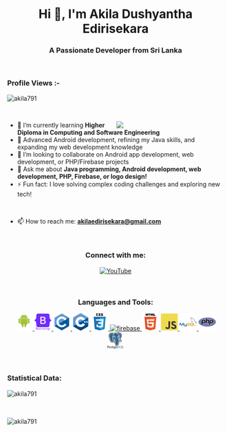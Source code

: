 <h1 align="center">Hi 👋, I'm Akila Dushyantha Edirisekara</h1>
<h3 align="center">A Passionate Developer from Sri Lanka</h3>

<br>

<p align="right"> <h3>Profile Views :-</h3> <img src="https://komarev.com/ghpvc/?username=akila791&label=Profile%20views&color=0e75b6&style=flat" alt="akila791" /> 
</p>

<br>

<picture> <img align="right" src="https://github.com/7oSkaaa/7oSkaaa/blob/main/Images/Right_Side.gif?raw=true" width = 250px></picture>


- 🌱 I’m currently learning <strong>Higher Diploma in Computing and Software Engineering</strong><br>
- 🌱 Advanced Android development, refining my Java skills, and expanding my web development knowledge<br>
- 👯 I’m looking to collaborate on Android app development, web development, or PHP/Firebase projects<br>
- 💬 Ask me about <strong>Java programming, Android development, web development, PHP, Firebase, or logo design!</strong><br>
- ⚡ Fun fact: I love solving complex coding challenges and exploring new tech!<br>

<br>

- 📫 How to reach me: <strong><a href="mailto:akilaedirisekara@gmail.com">akilaedirisekara@gmail.com</a></strong>

<br>

<h3 align="center">Connect with me:</h3>
<p align="center">
  <a href="https://www.youtube.com/c/ad:crystal$" target="blank"><img align="center" src="https://raw.githubusercontent.com/rahuldkjain/github-profile-readme-generator/master/src/images/icons/Social/youtube.svg" alt="YouTube" height="30" width="40" /></a>
  <!-- Add other social links here -->
</p>

<br>

<h3 align="center">Languages and Tools:</h3>
<p align="center"> 
  <a href="https://developer.android.com" target="_blank"> <img src="https://raw.githubusercontent.com/devicons/devicon/master/icons/android/android-original-wordmark.svg" alt="android" width="40" height="40"/> </a>
  <a href="https://getbootstrap.com" target="_blank"> <img src="https://raw.githubusercontent.com/devicons/devicon/master/icons/bootstrap/bootstrap-plain-wordmark.svg" alt="bootstrap" width="40" height="40"/> </a>
  <a href="https://www.cprogramming.com/" target="_blank"> <img src="https://raw.githubusercontent.com/devicons/devicon/master/icons/c/c-original.svg" alt="c" width="40" height="40"/> </a>
  <a href="https://www.w3schools.com/cpp/" target="_blank"> <img src="https://raw.githubusercontent.com/devicons/devicon/master/icons/cplusplus/cplusplus-original.svg" alt="cplusplus" width="40" height="40"/> </a>
  <a href="https://www.w3schools.com/css/" target="_blank"> <img src="https://raw.githubusercontent.com/devicons/devicon/master/icons/css3/css3-original-wordmark.svg" alt="css3" width="40" height="40"/> </a>
  <a href="https://firebase.google.com/" target="_blank"> <img src="https://www.vectorlogo.zone/logos/firebase/firebase-icon.svg" alt="firebase" width="40" height="40"/> </a>
  <a href="https://www.w3.org/html/" target="_blank"> <img src="https://raw.githubusercontent.com/devicons/devicon/master/icons/html5/html5-original-wordmark.svg" alt="html5" width="40" height="40"/> </a>
  <a href="https://developer.mozilla.org/en-US/docs/Web/JavaScript" target="_blank"> <img src="https://raw.githubusercontent.com/devicons/devicon/master/icons/javascript/javascript-original.svg" alt="javascript" width="40" height="40"/> </a>
  <a href="https://www.mysql.com/" target="_blank"> <img src="https://raw.githubusercontent.com/devicons/devicon/master/icons/mysql/mysql-original-wordmark.svg" alt="mysql" width="40" height="40"/> </a>
  <a href="https://www.php.net" target="_blank"> <img src="https://raw.githubusercontent.com/devicons/devicon/master/icons/php/php-original.svg" alt="php" width="40" height="40"/> </a>
  <a href="https://www.postgresql.org" target="_blank"> <img src="https://raw.githubusercontent.com/devicons/devicon/master/icons/postgresql/postgresql-original-wordmark.svg" alt="postgresql" width="40" height="40"/> </a>
</p>

<br>

<h3>Statistical Data:</h3>
<p><img align="center" src="https://github-readme-stats.vercel.app/api?username=akila791&show_icons=true&locale=en" alt="akila791" /></p>

<br>

<p><img align="center" src="https://github-readme-streak-stats.herokuapp.com/?user=akila791&" alt="akila791" /></p>


